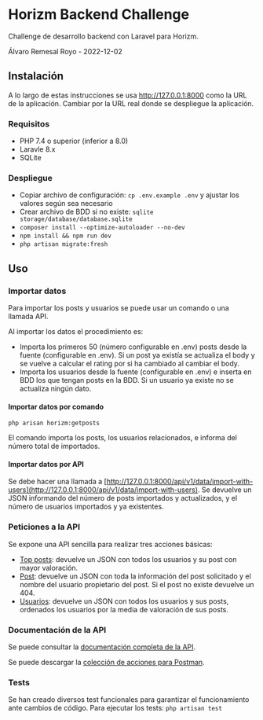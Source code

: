 # Horizm Backend Challenge

Challenge de desarrollo backend con Laravel para Horizm.

Álvaro Remesal Royo - 2022-12-02

## Instalación

A lo largo de estas instrucciones se usa http://127.0.0.1:8000 como la URL de la aplicación. Cambiar por la URL real donde se despliegue la aplicación.

### Requisitos

* PHP 7.4 o superior (inferior a 8.0)
* Laravle 8.x
* SQLite

### Despliegue

* Copiar archivo de configuración: `cp .env.example .env` y ajustar los valores según sea necesario
* Crear archivo de BDD si no existe: `sqlite storage/database/database.sqlite`
* `composer install --optimize-autoloader --no-dev`
* `npm install && npm run dev`
* `php artisan migrate:fresh`

## Uso
### Importar datos
Para importar los posts y usuarios se puede usar un comando o una llamada API.

Al importar los datos el procedimiento es:

* Importa los primeros 50 (número configurable en .env) posts desde la fuente (configurable en .env). Si un post ya existía se actualiza el body y se vuelve a calcular el rating por si ha cambiado al cambiar el body.
* Importa los usuarios desde la fuente (configurable en .env) e inserta en BDD los que tengan posts en la BDD. Si un usuario ya existe no se actualiza ningún dato.

#### Importar datos por comando

`php arisan horizm:getposts`

El comando importa los posts, los usuarios relacionados, e informa del número total de importados.

#### Importar datos por API

Se debe hacer una llamada a [http://127.0.0.1:8000/api/v1/data/import-with-users](http://127.0.0.1:8000/api/v1/data/import-with-users). Se devuelve un JSON informando del número de posts importados
y actualizados, y el número de usuarios importados y ya existentes.

### Peticiones a la API

Se expone una API sencilla para realizar tres acciones básicas:

* [Top posts](http://127.0.0.1:8000/api/v1/posts/top): devuelve un JSON con todos los usuarios y su post con mayor valoración.
* [Post](http://127.0.0.1:8000/api/v1/posts/{id}): devuelve un JSON con toda la información del post solicitado y el nombre del usuario  propietario del post. Si el post no existe devuelve un 404.
* [Usuarios](http://127.0.0.1:8000/api/v1/users): devuelve un JSON con todos los usuarios y sus posts, ordenados los usuarios por la media de valoración de sus posts.

### Documentación de la API

Se puede consultar la [documentación completa de la API](http://127.0.0.1:8000/docs).

Se puede descargar la [colección de acciones para Postman](http://127.0.0.1:8000/docs.postman).

### Tests

Se han creado diversos test funcionales para garantizar el funcionamiento ante cambios de código.
Para ejecutar los tests: `php artisan test`
